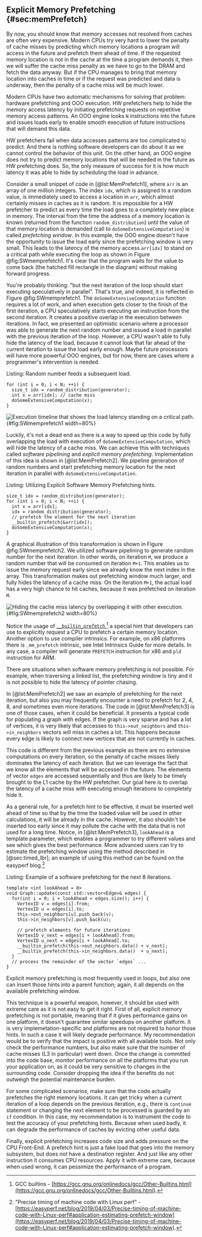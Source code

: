 

## Explicit Memory Prefetching {#sec:memPrefetch}

By now, you should know that memory accesses not resolved from caches are often very expensive. Modern CPUs try very hard to lower the penalty of cache misses by predicting which memory locations a program will access in the future and prefetch them ahead of time. If the requested memory location is not in the cache at the time a program demands it, then we will suffer the cache miss penalty as we have to go to the DRAM and fetch the data anyway. But if the CPU manages to bring that memory location into caches in time or if the request was predicted and data is underway, then the penalty of a cache miss will be much lower.

Modern CPUs have two automatic mechanisms for solving that problem: hardware prefetching and OOO execution. HW prefetchers help to hide the memory access latency by initiating prefetching requests on repetitive memory access patterns. An OOO engine looks `N` instructions into the future and issues loads early to enable smooth execution of future instructions that will demand this data.

HW prefetchers fail when data accesses patterns are too complicated to predict. And there is nothing software developers can do about it as we cannot control the behavior of this unit. On the other hand, an OOO engine does not try to predict memory locations that will be needed in the future as HW prefetching does. So, the only measure of success for it is how much latency it was able to hide by scheduling the load in advance.

Consider a small snippet of code in [@lst:MemPrefetch1], where `arr` is an array of one million integers. The index `idx`, which is assigned to a random value, is immediately used to access a location in `arr`, which almost certainly misses in caches as it is random. It is impossible for a HW prefetcher to predict as every time the load goes to a completely new place in memory. The interval from the time the address of a memory location is known (returned from the function `random_distribution`) until the value of that memory location is demanded (call to `doSomeExtensiveComputation`) is called *prefetching window*. In this example, the OOO engine doesn't have the opportunity to issue the load early since the prefetching window is very small. This leads to the latency of the memory access `arr[idx]` to stand on a critical path while executing the loop as shown in Figure @fig:SWmemprefetch1. It's clear that the program waits for the value to come back (the hatched fill rectangle in the diagram) without making forward progress.

You're probably thinking: "but the next iteration of the loop should start executing speculatively in parallel". That's true, and indeed, it is reflected in Figure @fig:SWmemprefetch1. The `doSomeExtensiveComputation` function requires a lot of work, and when execution gets closer to the finish of the first iteration, a CPU speculatively starts executing an instruction from the second iteration. It creates a positive overlap in the execution between iterations. In fact, we presented an optimistic scenario where a processor was able to generate the next random number and issued a load in parallel with the previous iteration of the loop. However, a CPU wasn't able to fully hide the latency of the load, because it cannot look that far ahead of the current iteration to issue the load early enough. Maybe future processors will have more powerful OOO engines, but for now, there are cases where a programmer's intervention is needed.

Listing: Random number feeds a subsequent load.

~~~~ {#lst:MemPrefetch1 .cpp}
for (int i = 0; i < N; ++i) {
  size_t idx = random_distribution(generator);
  int x = arr[idx]; // cache miss
  doSomeExtensiveComputation(x);
}
~~~~~~~~~~~~~~~~~~~~~~~~~~~~~~~~~~~~~~~~~~~~~~~~~

![Execution timeline that shows the load latency standing on a critical path.](../../img/memory-access-opts/SWmemprefetch1.png){#fig:SWmemprefetch1 width=80%}

Luckily, it's not a dead end as there is a way to speed up this code by fully overlapping the load with execution of `doSomeExtensiveComputation`, which will hide the latency of a cache miss. We can achieve this with techniques called *software pipelining* and *explicit memory prefetching*. Implementation of this idea is shown in [@lst:MemPrefetch2]. We pipeline generation of random numbers and start prefetching memory location for the next iteration in parallel with `doSomeExtensiveComputation`.

Listing: Utilizing Explicit Software Memory Prefetching hints.

~~~~ {#lst:MemPrefetch2 .cpp}
size_t idx = random_distribution(generator);
for (int i = 0; i < N; ++i) {
  int x = arr[idx]; 
  idx = random_distribution(generator);
  // prefetch the element for the next iteration
  __builtin_prefetch(&arr[idx]);
  doSomeExtensiveComputation(x);
}
~~~~~~~~~~~~~~~~~~~~~~~~~~~~~~~~~~~~~~~~~~~~~~~~~

A graphical illustration of this transformation is shown in Figure @fig:SWmemprefetch2. We utilized software pipelining to generate random number for the next iteration. In other words, on iteration `M`, we produce a random number that will be consumed on iteration `M+1`. This enables us to issue the memory request early since we already know the next index in the array. This transformation makes out prefetching window much larger, and fully hides the latency of a cache miss. On the iteration `M+1`, the actual load has a very high chance to hit caches, because it was prefetched on iteration `M`.

![Hiding the cache miss latency by overlapping it with other execution.](../../img/memory-access-opts/SWmemprefetch2.png){#fig:SWmemprefetch2 width=80%}

Notice the usage of [`__builtin_prefetch`](https://gcc.gnu.org/onlinedocs/gcc/Other-Builtins.html),[^4] a special hint that developers can use to explicitly request a CPU to prefetch a certain memory location. Another option to use compiler intrinsics. For example, on x86 platforms there is `_mm_prefetch` intrinsic, see Intel Intrinsics Guide for more details. In any case, a compiler will generate `PREFETCH` instruction for x86 and `pld` instruction for ARM.

There are situations when software memory prefetching is not possible. For example, when traversing a linked list, the prefetching window is tiny and it is not possible to hide the latency of pointer chasing.

In [@lst:MemPrefetch2] we saw an example of prefetching for the next iteration, but also you may frequently encounter a need to prefetch for 2, 4, 8, and sometimes even more iterations. The code in [@lst:MemPrefetch3] is one of those cases, when it could be beneficial. It presents a typical code for populating a graph with edges. If the graph is very sparse and has a lot of vertices, it is very likely that accesses to `this->out_neighbors` and `this->in_neighbors` vectors will miss in caches a lot. This happens because every edge is likely to connect new vertices that are not currently in caches.

This code is different from the previous example as there are no extensive computations on every iteration, so the penalty of cache misses likely dominates the latency of each iteration. But we can leverage the fact that we know all the elements that will be accessed in the future. The elements of vector `edges` are accessed sequentially and thus are likely to be timely brought to the L1 cache by the HW prefetcher. Our goal here is to overlap the latency of a cache miss with executing enough iterations to completely hide it.

As a general rule, for a prefetch hint to be effective, it must be inserted well ahead of time so that by the time the loaded value will be used in other calculations, it will be already in the cache. However, it also shouldn't be inserted too early since it may pollute the cache with the data that is not used for a long time. Notice, in [@lst:MemPrefetch3], `lookAhead` is a template parameter, which enables a programmer to try different values and see which gives the best performance. More advanced users can try to estimate the prefetching window using the method described in [@sec:timed_lbr]; an example of using this method can be found on the easyperf blog.[^5]

Listing: Example of a software prefetching for the next 8 iterations.

~~~~ {#lst:MemPrefetch3 .cpp}
template <int lookAhead = 8>
void Graph::update(const std::vector<Edge>& edges) {
  for(int i = 0; i + lookAhead < edges.size(); i++) {
    VertexID v = edges[i].from;
    VertexID u = edges[i].to;
    this->out_neighbors[u].push_back(v);
    this->in_neighbors[v].push_back(u);

    // prefetch elements for future iterations
    VertexID v_next = edges[i + lookAhead].from;
    VertexID u_next = edges[i + lookAhead].to;
    __builtin_prefetch(this->out_neighbors.data() + v_next);
    __builtin_prefetch(this->in_neighbors.data()  + u_next);
  }
  // process the remainder of the vector `edges` ...
}
~~~~~~~~~~~~~~~~~~~~~~~~~~~~~~~~~~~~~~~~~~~~~~~~~

Explicit memory prefetching is most frequently used in loops, but also one can insert those hints into a parent function; again, it all depends on the available prefetching window.

This technique is a powerful weapon, however, it should be used with extreme care as it is not easy to get it right. First of all, explicit memory prefetching is not portable, meaning that if it gives performance gains on one platform, it doesn't guarantee similar speedups on another platform. It is very implemetation-specific and platforms are not required to honor those hints. In such a case it will likely degrade performance. My recommendation would be to verify that the impact is positive with all available tools. Not only check the performance numbers, but also make sure that the number of cache misses (L3 in particular) went down. Once the change is committed into the code base, monitor performance on all the platforms that you run your application on, as it could be very sensitive to changes in the surrounding code. Consider dropping the idea if the benefits do not outweigh the potential maintenance burden.

For some complicated scenarios, make sure that the code actually prefetches the right memory locations. It can get tricky when a current iteration of a loop depends on the previous iteration, e.g., there is `continue` statement or changing the next element to be processed is guarded by an `if` condition. In this case, my recommendation is to instrument the code to test the accuracy of your prefetching hints. Because when used badly, it can degrade the performance of caches by evicting other useful data.

Finally, explicit prefetching increases code size and adds pressure on the CPU Front-End. A prefetch hint is just a fake load that goes into the memory subsystem, but does not have a destination register. And just like any other instruction it consumes CPU resources. Apply it with extreme care, because when used wrong, it can pessimize the performance of a program.

[^4]: GCC builtins - [https://gcc.gnu.org/onlinedocs/gcc/Other-Builtins.html](https://gcc.gnu.org/onlinedocs/gcc/Other-Builtins.html).
[^5]: "Precise timing of machine code with Linux perf" - [https://easyperf.net/blog/2019/04/03/Precise-timing-of-machine-code-with-Linux-perf#application-estimating-prefetch-window](https://easyperf.net/blog/2019/04/03/Precise-timing-of-machine-code-with-Linux-perf#application-estimating-prefetch-window).
